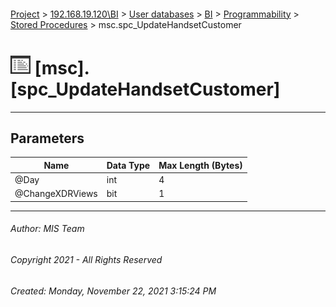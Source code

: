 #### 

[Project](../../../../../index.md) > [192.168.19.120\\BI](../../../../index.md) > [User databases](../../../index.md) > [BI](../../index.md) > [Programmability](../index.md) > [Stored Procedures](Stored_Procedures.md) > msc.spc_UpdateHandsetCustomer

# ![Stored Procedures](../../../../../Images/StoredProcedure32.png) [msc].[spc_UpdateHandsetCustomer]

---

## <a name="#parameters"></a>Parameters

| Name | Data Type | Max Length (Bytes) |
|---|---|---|
| @Day | int | 4 |
| @ChangeXDRViews | bit | 1 |


---

###### Author:  MIS Team

###### Copyright 2021 - All Rights Reserved

###### Created: Monday, November 22, 2021 3:15:24 PM

